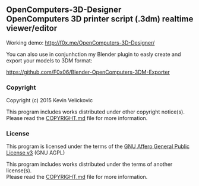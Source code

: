 
## OpenComputers-3D-Designer<br />OpenComputers 3D printer script (.3dm) realtime viewer/editor

Working demo: http://f0x.me/OpenComputers-3D-Designer/

You can also use in conjunhction my Blender plugin to easly create and export your models to 3DM format:

https://github.com/F0x06/Blender-OpenComputers-3DM-Exporter

### Copyright

Copyright (c) 2015 Kevin Velickovic<br />

This program includes works distributed under other copyright notice(s).<br />
Please read the [COPYRIGHT.md](COPYRIGHT.md) file for more information.

### License

This program is licensed under the terms of the
[GNU Affero General Public License v3](http://www.gnu.org/licenses/agpl.html)
(GNU AGPL)

This program includes works distributed under the terms of another license(s).<br />
Please read the [COPYRIGHT.md](COPYRIGHT.md) file for more information.
